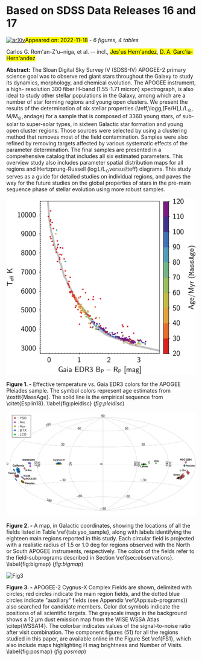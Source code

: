 <div class="macros" style="visibility:hidden;">
$\newcommand{\ensuremath}{}$
$\newcommand{\xspace}{}$
$\newcommand{\object}[1]{\texttt{#1}}$
$\newcommand{\farcs}{{.}''}$
$\newcommand{\farcm}{{.}'}$
$\newcommand{\arcsec}{''}$
$\newcommand{\arcmin}{'}$
$\newcommand{\ion}[2]{#1#2}$
$\newcommand{\textsc}[1]{\textrm{#1}}$
$\newcommand{\hl}[1]{\textrm{#1}}$
$\newcommand{\vdag}{(v)^\dagger}$
$\newcommand$
$\newcommand$
$\newcommand$
$\newcommand$
$\newcommand$
$\newcommand$
$\newcommand$
$\newcommand$
$\newcommand$</div>

<div class="macros" style="visibility:hidden;">
$\newcommand{$\ensuremath$}{}$
$\newcommand{$\xspace$}{}$
$\newcommand{$\object$}[1]{\texttt{#1}}$
$\newcommand{$\farcs$}{{.}''}$
$\newcommand{$\farcm$}{{.}'}$
$\newcommand{$\arcsec$}{''}$
$\newcommand{$\arcmin$}{'}$
$\newcommand{$\ion$}[2]{#1#2}$
$\newcommand{$\textsc$}[1]{\textrm{#1}}$
$\newcommand{$\hl$}[1]{\textrm{#1}}$
$\newcommand{$\vdag$}{(v)^\dagger}$
$\newcommand$
$\newcommand$
$\newcommand$
$\newcommand$
$\newcommand$
$\newcommand$
$\newcommand$
$\newcommand$
$\newcommand$</div>



<div id="title">

# Based on SDSS Data Releases 16 and 17

</div>
<div id="comments">

[![arXiv](https://img.shields.io/badge/arXiv-2211.09217-b31b1b.svg)](https://arxiv.org/abs/2211.09217)<mark>Appeared on: 2022-11-18</mark> - _6 figures, 4 tables_

</div>
<div id="authors">

Carlos G. Rom\'an-Z\'u\~niga, et al. -- incl., <mark>Jes\'us Hern\'andez</mark>, <mark>D. A. Garc\'ia-Hern\'andez</mark>

</div>
<div id="abstract">

**Abstract:** The Sloan Digital Sky Survey IV (SDSS-IV) APOGEE-2 primary science goal was to observe red giant stars throughout the Galaxy to study its dynamics, morphology, and chemical evolution. The APOGEE instrument, a high- resolution 300 fiber H-band (1.55-1.71 micron) spectrograph, is also ideal to study other stellar populations in the Galaxy, among which are a number of star forming regions and young open clusters. We present the results of the determination of six stellar properties (\teff,\logg,[Fe/H],$\mathrm{L/L_\odot, M/M_\odot, and  age}$) for a sample that is composed of 3360  young stars, of sub-solar to super-solar types, in sixteen Galactic star formation and young open cluster regions. Those sources were selected by using a clustering method that removes most of the field contamination. Samples were also refined by removing targets affected by various systematic effects of the parameter determination. The final samples are presented in a comprehensive catalog that includes all six estimated parameters. This overview study also includes parameter spatial distribution maps for all regions and Hertzprung-Russell ($\mathrm{\log{L/L_\odot}}$versus\teff) diagrams. This study serves as a guide for detailed studies on individual regions, and paves the way for the future studies on the global properties of stars in the pre-main sequence phase of stellar evolution using more robust samples.

</div>

<div id="div_fig1">

<img src="tmp_2211.09217/././fig06.png" alt="Fig1" width="100%"/>

**Figure 1. -** Effective temperature vs. Gaia EDR3 colors for the APOGEE Pleiades sample. The symbol colors represent age estimates from \texttt{MassAge}. The solid line is the empirical sequence from \citet{Esplin18}. \label{fig:pleidisc} (*fig:pleidisc*)

</div>
<div id="div_fig2">

<img src="tmp_2211.09217/././fig01.png" alt="Fig2" width="100%"/>

**Figure 2. -** A map, in Galactic coordinates, showing the locations of all the fields listed in Table \ref{tab:yso_sample}, along with labels identifying the eighteen main regions reported in this study. Each circular field is projected with a realistic radius of 1.5 or 1.0 deg for regions observed with the North or South APOGEE instruments, respectively. The colors of the fields refer to the field-subprograms described in Section \ref{sec:observations}. \label{fig:bigmap} (*fig:bigmap*)

</div>
<div id="div_fig3">

<img src="tmp_2211.09217/././fig02.png" alt="Fig3" width="100%"/>

**Figure 3. -** APOGEE-2 Cygnus-X Complex Fields are shown, delimited with circles; red circles indicate the main region fields, and the dotted blue circles indicate "auxiliary" fields (see Appendix \ref{App:sub-programs}) also searched for candidate members. Color dot symbols indicate the positions of all scientific targets.
The grayscale image in the background shows a 12 $\mu$m dust emission map from the
WISE WSSA Atlas \citep{WSSA14}. The colorbar indicates values of the signal-to-noise ratio after visit combination. The component figures (51) for all the regions studied in this paper, are available online in the Figure Set \ref{FS1}, which also include maps highlighting H mag brightness and Number of Visits.
\label{fig:posmap} (*fig:posmap*)

</div>